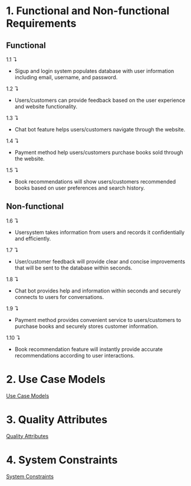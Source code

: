 # 1. **Functional and Non-functional Requirements**

## **Functional**

1.1 &#8628;
- Sigup and login system populates database with user information including email, username, and password.
 
1.2 &#8628;
- Users/customers can provide feedback based on the user experience and website functionality.

1.3 &#8628; 
- Chat bot feature helps users/customers navigate through the website.

1.4 &#8628; 
- Payment method help users/customers purchase books sold through the website.

1.5 &#8628;
- Book recommendations will show users/customers recommended books based on user preferences and search history.


## **Non-functional**

1.6 &#8628;  
- Usersystem takes information from users and records it confidentially and efficiently.

1.7 &#8628; 
- User/customer feedback will provide clear and concise improvements that will be sent to the database within seconds.

1.8 &#8628; 
- Chat bot provides help and information within seconds and securely connects to users for conversations.

1.9 &#8628; 
- Payment method provides convenient service to users/customers to purchase books and securely stores customer information.

1.10 &#8628; 
- Book recommendation feature will instantly provide accurate recommendations according to user interactions.

# 2. **Use Case Models**

[Use Case Models](https://github.com/two02k/NoveltyBookstoreArchitecture/tree/main/Iteration1/Use%20Case%20Models)

# 3. **Quality Attributes**

[Quality Attributes](https://github.com/two02k/NoveltyBookstoreArchitecture/tree/main/Iteration1/Quality%20Attributes)

# 4. **System Constraints**

[System Constraints](https://github.com/two02k/NoveltyBookstoreArchitecture/tree/main/Iteration1/System%20Constraints)
